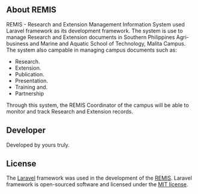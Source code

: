 ## About REMIS

REMIS - Research and Extension Management Information System used Laravel framework as its development framework. The system is use to manage Research and Extension documents 
in Southern Philippines Agri-business and Marine and Aquatic School of Technology, Malita Campus.
The system also campable in managing campus documents such as:

- Research.
- Extension.
- Publication.
- Presentation.
- Training and.
- Partnership

Through this system, the REMIS Coordinator of the campus will be able to monitor and track 
Research and Extension records.


## Developer
Developed by yours truly.


## License
The [Laravel](https://laravel.com) framework was used in the development of the 
[REMIS](https://www.remis.dpanel.site). Laravel framework is open-sourced software and licensed under the [MIT license](https://opensource.org/licenses/MIT).

